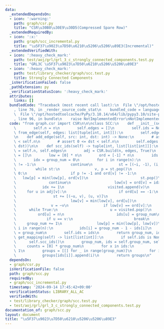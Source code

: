 ```yaml
---
data:
  _extendedDependsOn:
  - icon: ':warning:'
    path: graph/csr.py
    title: "CSR\u30B0\u30E9\u30D5(Compressed Spare Row)"
  _extendedRequiredBy:
  - icon: ':x:'
    path: graph/scc_incremental.py
    title: "\u5F37\u9023\u7D50\u6210\u5206\u5206\u89E3(Incremental)"
  _extendedVerifiedWith:
  - icon: ':heavy_check_mark:'
    path: test/aoj/grl/grl_3_c_strongly_connected_components.test.py
    title: "GRL3C \u5F37\u9023\u7D50\u6210\u5206\u5206\u89E3"
  - icon: ':heavy_check_mark:'
    path: test/library_checker/graph/scc.test.py
    title: Strongly Connected Components
  _isVerificationFailed: false
  _pathExtension: py
  _verificationStatusIcon: ':heavy_check_mark:'
  attributes:
    links: []
  bundledCode: "Traceback (most recent call last):\n  File \"/opt/hostedtoolcache/PyPy/3.10.14/x64/lib/pypy3.10/site-packages/onlinejudge_verify/documentation/build.py\"\
    , line 76, in _render_source_code_stat\n    bundled_code = language.bundle(\n\
    \  File \"/opt/hostedtoolcache/PyPy/3.10.14/x64/lib/pypy3.10/site-packages/onlinejudge_verify/languages/python.py\"\
    , line 96, in bundle\n    raise NotImplementedError\nNotImplementedError\n"
  code: "from graph.csr import CSR\n\n\nclass SCC:\n    def __init__(self, n: int):\n\
    \        self.n = n\n        self.edges = []\n        self.ids = None\n\n    def\
    \ from_edge(self, edges: list[tuple[int, int]]):\n        self.edges = edges\n\
    \n    def add_edge(self, src: int, dst: int) -> None:\n        # assert 0 <= src\
    \ < self.n\n        # assert 0 <= dst < self.n\n        self.edges.append((src,\
    \ dst))\n\n    def scc_ids(self) -> tuple[int, list[list[int]]]:\n        n, edges\
    \ = self.n, self.edges\n        adj = CSR.build(n, edges, True)\n        visited\
    \ = []\n        low = [0] * n\n        ord = [-1] * n\n        ids = [0] * n\n\
    \        idx = group_num = 0\n        for i in range(n):\n            if ord[i]\
    \ != -1:\n                continue\n            st = [(~i, -1), (i, -1)]\n   \
    \         while st:\n                v, p = st.pop()\n                if v >=\
    \ 0:\n                    if p != -1 and ord[v] != -1:\n                     \
    \   low[p] = min(low[p], ord[v])\n                        st.pop()\n         \
    \               continue\n                    low[v] = ord[v] = idx\n        \
    \            idx += 1\n                    visited.append(v)\n               \
    \     for u in adj[v]:\n                        if ord[u] == -1:\n           \
    \                 st += [(~u, v), (u, v)]\n                        else:\n   \
    \                         low[v] = min(low[v], ord[u])\n                    continue\n\
    \                v = ~v\n                if low[v] == ord[v]:\n              \
    \      while True:\n                        u = visited.pop()\n              \
    \          ord[u] = n\n                        ids[u] = group_num\n          \
    \              if u == v:\n                            break\n               \
    \     group_num += 1\n                low[p] = min(low[p], low[v])\n        for\
    \ i in range(n):\n            ids[i] = group_num - 1 - ids[i]\n        self.group_num\
    \ = group_num\n        self.ids = ids\n        return group_num, ids\n\n    def\
    \ get_mapping(self) -> list[list[int]]:\n        if self.ids is None:\n      \
    \      self.scc_ids()\n        group_num, ids = self.group_num, self.ids\n   \
    \     counts = [0] * group_num\n        for x in ids:\n            counts[x] +=\
    \ 1\n        groups = [[] for _ in range(group_num)]\n        for i in range(self.n):\n\
    \            groups[ids[i]].append(i)\n        return groups\n"
  dependsOn:
  - graph/csr.py
  isVerificationFile: false
  path: graph/scc.py
  requiredBy:
  - graph/scc_incremental.py
  timestamp: '2024-09-14 17:45:42+09:00'
  verificationStatus: LIBRARY_ALL_AC
  verifiedWith:
  - test/library_checker/graph/scc.test.py
  - test/aoj/grl/grl_3_c_strongly_connected_components.test.py
documentation_of: graph/scc.py
layout: document
title: "\u5F37\u9023\u7D50\u6210\u5206\u5206\u89E3"
---
```

